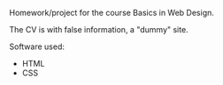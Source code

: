 Homework/project for the course Basics in Web Design.

The CV is with false information, a "dummy" site.

Software used:
 - HTML
 - CSS
